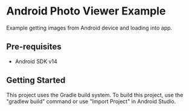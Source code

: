 # Android Photo Viewer Example

Example getting images from Android device and loading into app.

Pre-requisites
--------------
- Android SDK v14

Getting Started
---------------

This project uses the Gradle build system. To build this project, use the
"gradlew build" command or use "Import Project" in Android Studio.
